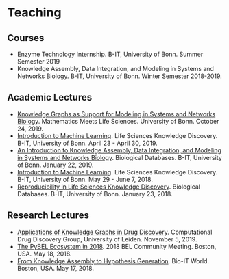# Teaching

## Courses

- Enzyme Technology Internship. B-IT, University of Bonn. Summer Semester 2019
- Knowledge Assembly, Data Integration, and Modeling in Systems and Networks Biology. B-IT, University of Bonn. Winter Semester 2018-2019.

## Academic Lectures

- [Knowledge Graphs as Support for Modeling in Systems and Networks Biology](https://docs.google.com/presentation/d/1MggA-IfZ9_6aKgtm6g9Ta52TfwN7JNQxNGk6D24P5jY/edit?usp=sharing). Mathematics Meets Life Sciences. University of Bonn. October 24, 2019.
- [Introduction to Machine Learning](https://docs.google.com/presentation/d/1p_rYsFUpIfIo-iX_urqw57m8A74AI8Rb-jK-zbEN7Ow/edit?usp=sharing). Life Sciences Knowledge Discovery. B-IT, University of Bonn. April 23 - April 30, 2019.
- [An Introduction to Knowledge Assembly, Data Integration, and Modeling in Systems and Networks Biology](https://docs.google.com/presentation/d/1Zj71JN_ENrbEB4hFDnjzhCVENoOfOvBIo3tt5ygTj44/edit?usp=sharing). Biological Databases. B-IT, University of Bonn. January 22, 2019.
- [Introduction to Machine Learning](https://docs.google.com/presentation/d/1ReeN_XIvDsjYQoF14tL-V4hs76uD94UaFk0UEsIPOhc/edit?usp=sharing). Life Sciences Knowledge Discovery. B-IT, University of Bonn. May 29 - June 7, 2018.
- [Reproducibility in Life Sciences Knowledge Discovery](https://docs.google.com/presentation/d/1yHEtIgGIb_DzRfTKmsFMmzwQjp1GnxKamm9OJtPa83k/edit?usp=sharing). Biological Databases. B-IT, University of Bonn. January 23, 2018.

## Research Lectures

- [Applications of Knowledge Graphs in Drug Discovery](https://docs.google.com/presentation/d/1NQHQSD2EjOh-9XD6ffr2rDqs8AwOQ3wSBoie-e7-OXU/edit?usp=sharing). Computational Drug Discovery Group, University of Leiden. November 5, 2019.
- [The PyBEL Ecosystem in 2018](https://docs.google.com/presentation/d/1Gsk8LxrVgrICproSgWZ3Gk4BXyOg-UwFlfzhVw5O0t8/edit?usp=sharing). 2018 BEL Community Meeting. Boston, USA. May 18, 2018.
- [From Knowledge Assembly to Hypothesis Generation](https://docs.google.com/presentation/d/1_3j8H4f9pQ1m2ZQrF2QNfQNLh5SGqaodnl4AlaAST6w/edit?usp=sharing). Bio-IT World. Boston, USA. May 17, 2018.
